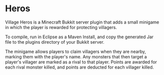 # Heros
Village Heros is a Minecraft Bukkit server plugin that adds a small minigame in which the player is rewarded for protecting villagers.

To compile, run in Eclipse as a Maven Install, and copy the generated Jar file to the plugins directory of your Bukkit server.

The minigame allows players to claim villagers when they are nearby, marking them with the player's name. Any monsters that then target a player's villager are marked as a rival to that player. Points are awarded for each rival monster killed, and points are deducted for each villager killed.
